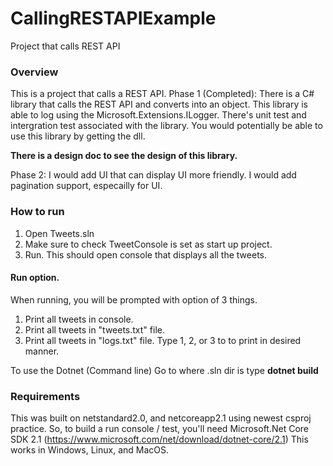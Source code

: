 # CallingRESTAPIExample
Project that calls REST API

### Overview
This is a project that calls a REST API.
Phase 1 (Completed): 
There is a C# library that calls the REST API and converts into an object. 
This library is able to log using the Microsoft.Extensions.ILogger.
There's unit test and intergration test associated with the library. 
You would potentially be able to use this library by getting the dll.

**There is a design doc to see the design of this library.**

Phase 2: I would add UI that can display UI more friendly.
I would add pagination support, especailly for UI.

### How to run
1. Open Tweets.sln
2. Make sure to check TweetConsole is set as start up project.
3. Run. This should open console that displays all the tweets.

#### Run option.
When running, you will be prompted with option of 3 things.
1. Print all tweets in console.
2. Print all tweets in "tweets.txt" file.
3. Print all tweets in "logs.txt" file.
Type 1, 2, or 3 to to print in desired manner.

To use the Dotnet (Command line)
Go to where .sln dir is
type **dotnet build**


### Requirements
This was built on netstandard2.0, and netcoreapp2.1 using newest csproj practice.
So, to build a run console / test, you'll  need Microsoft.Net Core SDK 2.1 (https://www.microsoft.com/net/download/dotnet-core/2.1)
This works in Windows, Linux, and MacOS.



